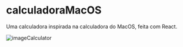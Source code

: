 # calculadoraMacOS
Uma calculadora inspirada na calculadora do MacOS, feita com React.

![imageCalculator](https://user-images.githubusercontent.com/103154632/218103802-a289458c-3030-4510-89ca-08cffd791781.png)
